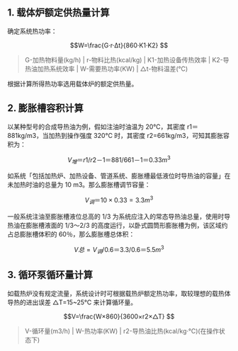<script type="text/javascript" src="http://cdn.mathjax.org/mathjax/latest/MathJax.js?config=default"></script>


## 1. 载体炉额定供热量计算
确定系统热功率：

$$W=\frac{G·r·Δt}{860·K1·K2} $$


> G-加热物料量(kg/h) | r-物料比热(kcal/kg) | K1-加热设备传热效率 | K2-导热油加热系统效率 | W-需要热功率(KW) | △t-物料温差(℃)

根据计算所得热功率选用载体炉的额定供热量。

## 2. 膨胀槽容积计算
以某种型号的合成导热油为例，假如注油时油温为 20℃，其密度 r1＝881kg/m3，当加热到操作强度 320℃ 时，其密度 r2=661kg/m3，可知其膨胀容积为：

$$V_增＝r1/ r2－1＝881/661－1＝0.33m^3$$

如系统「包括加热炉、加热设备、管道系统、膨胀槽最低液位时导热油的容量」在未加热时油的总量为 10 m3。那么膨胀槽调节容量：

$$V_调＝10×0.33=3.3m^3$$

一般系统注油至膨胀槽液位总高的 1/3 为系统应注入的常态导热油总量，使用时导热油在膨胀槽液面的 1/3～2/3 的高度运行，以卧式圆筒形膨胀槽为例，该区域约占总膨胀槽体积的 60％，那么膨胀槽总体积：

$$V总=V_调/0.6＝3.3/0.6＝5.5m^3$$

## 3. 循环泵循环量计算
如载热炉没有规定流量，系统设计时可根据载热炉额定热功率，取较理想的载热体导热的进出误差 △T=15~25℃ 来计算循环量。

$$V=\frac{W×860}{3600×r2×△T} $$

> V-循环量(m3/h) | W-热功率(KW) | r2-导热油比热(kcal/kg·℃)(在操作状态下)

